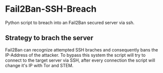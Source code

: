# Fail2Ban-SSH-Breach

Python script to breach into an Fail2Ban secured server via ssh.

## Strategy to brach the server

Fail2Ban can recognize attempted SSH braches and consequently bans the IP-Address of the attacker.
To bypass this system the script will try to connect to the target server via SSH, after every connection the script will change it's IP with Tor and STEM.

